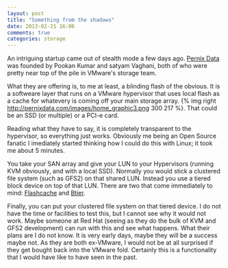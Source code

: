 ```yaml
---
layout: post
title: "Something from the shadows"
date: 2013-02-21 16:06
comments: true
categories: storage
---
```

An intriguing startup came out of stealth mode a few days ago. [Pernix Data](http://pernixdata.com/) was founded by Pookan Kumar and satyam Vaghani, both of who were pretty near top of the pile in VMware's storage team.

What they are offering is, to me at least, a blinding flash of the obvious. It is a softweare layer that runs on a VMware hypervisor that uses local flash as a cache for whatevery is coming off your main storage array. {% img right http://pernixdata.com/images/home_graphic3.png 300 217 %}. That could be an SSD (or multiple) or a PCI-e card.

Reading what they have to say, it is completely transparent to the hypervisor, so everything just works. Obviously me being an Open Source fanatic I imediately started thinking how I could do this with Linux; it took me about 5 minutes.

You take your SAN array and give your LUN to your Hypervisors (running KVM obviously, and with a local SSD). Normally you would stick a clustered file system (such as GFS2) on that shared LUN. Instead you use a tiered block device on top of that LUN. There are two that come immediately to mind: [Flashcache](https://github.com/facebook/flashcache/) and [Btier](http://sourceforge.net/projects/tier/files/). 

Finally, you can put your clustered file system on that tiered device. I do not have the time or facilities to test this, but I cannot see why it would not work. Maybe someone at Red Hat (seeing as they do the bulk of KVM and GFS2 development) can run with this and see what happens.
What their plans are I do not know. It is very early days, maybe they will be a success maybe not. As they are both ex-VMware, I would not be at all surprised if they get bought back into the VMware fold. Certainly this is a functionality that I would have like to have seen in the past.
